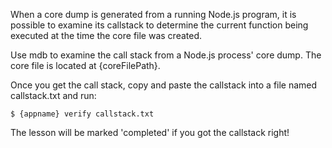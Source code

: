 When a core dump is generated from a running Node.js program, it is possible
to examine its callstack to determine the current function being executed at
the time the core file was created.

Use mdb to examine the call stack from a Node.js process' core dump. The core
file is located at {coreFilePath}.

Once you get the call stack, copy and paste the callstack into a file named
callstack.txt and run:
```
$ {appname} verify callstack.txt
```

The lesson will be marked 'completed' if you got the callstack right!
